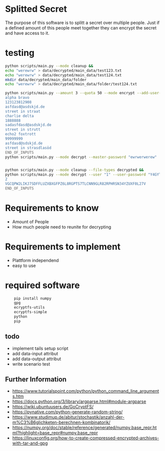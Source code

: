 # Splitted Secret
The purpose of this software is to splitt a secret over multiple people. Just if a defined amount of this people meet together they can encrypt the secret and have access to it. 

# testing
```bash 
python scripts/main.py --mode cleanup && 
echo "werewrw" > data/decrypted/main_data/test123.txt
echo "werewrw" > data/decrypted/main_data/test124.txt
mkdir data/decrypted/main_data/folder
echo "werewrw" > data/decrypted/main_data/folder/test124.txt

python scripts/main.py --amount 3 --quota 50 --mode encrypt --add-user-information --master-password "ewrwerwerew"  << END_OF_INPUTS
alpha bravo
123123812908
asfdasd@asdskjd.de
street in straat
charlie delta
1888888
sadasfdasd@asdskjd.de
street in strutt
echo2 foxtrott
99999999
asfdasd@sdskjd.de
street in strasdlasöd
END_OF_INPUTS
python scripts/main.py --mode decrypt --master-password "ewrwerwerew" 


python scripts/main.py --mode cleanup --file-types decrypted && 
python scripts/main.py --mode decrypt --user "1" --user-password "Y4GYTEW80SCQQDTIKOJ6YNCIP6MBBEM68SCKBAA1VWAQFRSPNGHEBKHSFZQENDRB" << END_OF_INPUTS
2
VGCQPW2LIKJ7SDFFLUZXBXGFPZ6L8RGPTS7TLCNN9GLR82RPHRSN34YZUXF0L27V
END_OF_INPUTS
```
# Requirements to know
- Amount of People
- How much people need to reunite for decrypting

# Requirements to implement
- Plattform independend
- easy to use

# required software
```bash 
    pip install numpy
    gpg
    ecryptfs-utils 
    ecryptfs-simple
    python
    pip
```

## todo 
- implement tails setup script
- add data-input attribut
- add data-output attribut
- write scenario test

## Further Information
- https://www.tutorialspoint.com/python/python_command_line_arguments.htm
- https://docs.python.org/3/library/argparse.html#module-argparse
- https://wiki.ubuntuusers.de/GoCryptFS/
- https://pynative.com/python-generate-random-string/
- https://www.studimup.de/abitur/stochastik/anzahl-der-m%C3%B6glichketen-berechnen-kombinatorik/
- https://numpy.org/doc/stable/reference/generated/numpy.base_repr.html?highlight=base_repr#numpy.base_repr
- https://linuxconfig.org/how-to-create-compressed-encrypted-archives-with-tar-and-gpg